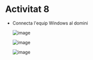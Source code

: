 # Activitat 8

- Connecta l'equip Windows al domini

  ![image](https://github.com/user-attachments/assets/40a25f6e-b03d-490d-ab1f-cfda413ed817)

  ![image](https://github.com/user-attachments/assets/f82bc0f2-1d27-43ab-8af5-77cbda402a49)

  ![image](https://github.com/user-attachments/assets/dfb28b20-400e-41eb-893d-d97be537f30d)

  

